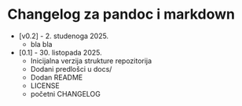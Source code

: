 # Changelog za pandoc i markdown
- [v0.2] - 2. studenoga 2025.
  - bla bla
- [0.1] - 30. listopada 2025.
  -  Inicijalna verzija strukture repozitorija
  -  Dodani predlošci u docs/
  -  Dodan README
  -  LICENSE
  -  početni CHANGELOG
